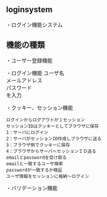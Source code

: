 ## loginsystem
・ログイン機能システム

## 機能の種類
・ユーザー登録機能

・ログイン機能
    ユーザ名  
    メールアドレス  
    パスワード  
    を入力  

・クッキー、セッション機能 

    ログインからログアウトが１セッション  
    セッションIDはクッキーとしてブラウザに保存  
    1：サーバにログイン  
    2：サーバがセッションID作成しブラウザに送る  
    3：ブラウザ側でクッキーに保存  
    4：ブラウザからサーバへセッションＩＤ送る  
    emailとpasswordを受け取る  
    emailと一致するユーザ検索  
    passwordが一致するか検証  
    ユーザ情報をセッションに格納～ログイン  
・バリデーション機能
